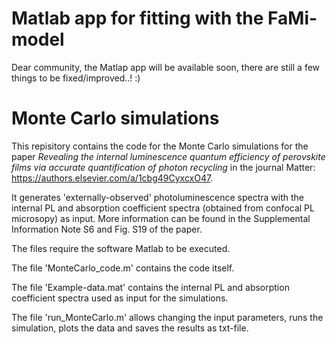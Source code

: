 # Matlab app for fitting with the FaMi-model

Dear community, the Matlap app will be available soon, there are still a few things to be fixed/improved..! :)

# Monte Carlo simulations
This repisitory contains the code for the Monte Carlo simulations for the paper *Revealing the internal luminescence quantum efficiency of perovskite films via
accurate quantification of photon recycling* in the journal Matter: https://authors.elsevier.com/a/1cbg49CyxcxO47.

It generates 'externally-observed' photoluminescence spectra with the internal PL and absorption coefficient spectra (obtained from confocal PL microsopy) as input. More information can be found in the Supplemental Information Note S6 and Fig. S19 of the paper.

The files require the software Matlab to be executed.

The file 'MonteCarlo_code.m' contains the code itself.

The file 'Example-data.mat' contains the internal PL and absorption coefficient spectra used as input for the simulations.

The file 'run_MonteCarlo.m' allows changing the input parameters, runs the simulation, plots the data and saves the results as txt-file.


